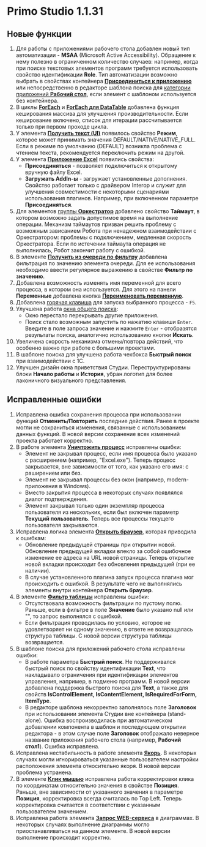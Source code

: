 # Primo Studio 1.1.31

## Новые функции

1. Для работы с приложениями рабочего стола добавлен новый тип автоматизации - **MSAA** (Microsoft Active Accessibility). Обращение к нему полезно в ограниченном количество случаев: например, когда при поиске текстовых элементов программ требуется использовать свойство идентификации **Role**. Тип автоматизации возможно выбрать в свойствах контейнера [**Присоединиться к приложению**](https://docs.primo-rpa.ru/primo-rpa/g_elements/osnovnye-elementy/els_desktop/el_desktop_attach) или непосредственно в редакторе шаблона поиска для [категории приложений **Рабочий стол**](https://docs.primo-rpa.ru/primo-rpa/primo-studio/process/searchpatterns/apps-categories#rabochii-stol), если элемент с шаблоном используется без контейнера. 
1.  В циклы [**ForEach**](https://docs.primo-rpa.ru/primo-rpa/g_elements/osnovnye-elementy/els_logic/el_logic_foreach) и [**ForEach для DataTable**](https://docs.primo-rpa.ru/primo-rpa/g_elements/osnovnye-elementy/els_logic/el_logic_foreachrowdatatable) добавлена функция кеширования массива для улучшения производительности. Если кеширование включено, список для итерации рассчитывается только при первом проходе цикла.
1. У элемента [**Получить текст (UI)**](https://docs.primo-rpa.ru/primo-rpa/g_elements/osnovnye-elementy/els_uiinteraction/el_gettext) появилось свойство **Режим**, которое может принимать значения DEFAULT/NATIVE/NATIVE_FULL. Если в режиме по умолчанию (DEFAULT) возникла проблема с чтением текста, рекомендуется переключить режим на другой.
1. У элемента [**Приложение Excel**](https://docs.primo-rpa.ru/primo-rpa/g_elements/osnovnye-elementy/prilozhenie-excel/el_excel_app) появились свойства:
   * **Присоединяться** - позволяет подключиться к открытому вручную файлу Excel.
   * **Загружать AddIn-ы** - загружает установленные дополнения. Свойство работает только с драйвером Interop и служит для улучшения совместимости с некоторыми сценариями использования плагинов. Например, при включенном параметре **Присоединяться**.
1. Для элементов [группы **Оркестратор**](https://docs.primo-rpa.ru/primo-rpa/g_elements/osnovnye-elementy/orkestrator) добавлено свойство **Таймаут**, в котором возможно задать допустимое время на выполнение операции. Механизм таймаутов призван решить проблему с возможным зависанием Робота при ненадежном взаимодействии с Оркестратором: проблемы с подключением, медленная скорость Оркестратора. Если по истечении таймаута операция не выполнилась, Робот закончит работу с ошибкой.
1. В элементе [**Получить из очереди по фильтру**](https://docs.primo-rpa.ru/primo-rpa/g_elements/osnovnye-elementy/orkestrator/els_queues/peekqueuefilter) добавлена фильтрация по значению элемента очереди. Для ее использования необходимо ввести регулярное выражению в свойстве **Фильтр по значению**. 
1. Добавлена возможность изменять имя переменной для всего процесса, в котором она используется. Для этого на панели **Переменные** добавлена кнопка [**Переименовать переменную**](https://docs.primo-rpa.ru/primo-rpa/primo-studio/process/variables). 
1. Добавлена [горячая клавиша](https://docs.primo-rpa.ru/primo-rpa/primo-studio/hotkeys) для запуска выбранного процесса - `F5`.
1. Улучшена работа [окна общего поиска](https://docs.primo-rpa.ru/primo-rpa/primo-studio/projects/search):
   * Окно перестало перекрывать другие приложения.  
   * Поиск стало возможным запустить по нажатию клавиши `Enter`. Введите в поле запроса значение и нажмите `Enter` - отобразятся результаты поиска, аналогично использованию кнопки **Искать**. 
1. Увеличена скорость механизма отмены/повтора действий, что особенно важно при работе с большими проектами. 
1. В шаблоне поиска для улучшена работа чекбокса **Быстрый поиск** при взаимодействии с 1С. 
1. Улучшен дизайн окна приветствия Студии. Переструктурированы блоки **Начало работы** и **История**, убран логотип для более лаконичного визуального представления.


## Исправленные ошибки

1. Исправлена ошибка сохранения процесса при использовании функций **Отменить/Повторить** последние действия. Ранее в проекте могли не сохраниться изменения, связанные с использованием данных функций. В новой версии сохранение всех изменений проекта работает корректно.
1. В работе элемента [**Уничтожить процесс**](https://docs.primo-rpa.ru/primo-rpa/g_elements/osnovnye-elementy/els_desktop/el_desktop_kill) исправлены ошибки:
   * Элемент не закрывал процесс, если имя процесса было указано с расширением (например, "Excel.exe"). Теперь процесс закрывается, вне зависимости от того, как указано его имя: с раширением или без.
   * Элемент не закрывал процессы без окон (например, modern-приложения в Windows). 
   * Вместо закрытия процесса в некоторых случаях появлялся диалог подтверждения. 
   * Элемент закрывал только один экземпляр процесса пользователя из нескольких, если был включен параметр **Текущий пользователь**. Теперь все процессы текущего пользователя закрываются. 
1. Исправлена логика элемента [**Открыть браузер**](https://docs.primo-rpa.ru/primo-rpa/g_elements/osnovnye-elementy/els_browser/el_browser_open), которая приводила к ошибкам: 
   * Обновление предыдущей страницы при открытии новой. Обновление предыдущей вкладки влекло за собой ошибочное изменение ее адреса на URL новой страницы. Теперь открытие новой вкладки происходит без обновления предыдущей (при ее наличии).
   * В случае установленного плагина запуск процесса плагина мог происходить с ошибкой. В результате чего не выполнялись элементы внутри контейнера **Открыть браузер**. 
1. В элементе [**Фильтр таблицы**](https://docs.primo-rpa.ru/primo-rpa/g_elements/osnovnye-elementy/els_coll/el_coll_filtertable) исправлены ошибки:
   * Отсутствовала возможность фильтрации по пустому полю. Раньше, если в фильтре в поле **Значение** было указано null или "", то запрос выполнялся с ошибкой. 
   * Если фильтрация проводилась по условию, которое не удовлетворяет ни одному значению, в ответе не возвращалась структура таблицы. С новой версии структура таблицы возвращается.
1. В шаблоне поиска для приложений рабочего стола исправлены ошибки:
   * В работе параметра **Быстрый поиск**. Не поддерживался быстрый поиск по свойству идентификации **Text**, что накладывало ограничения при идентификации элементов управления, например, в подменю программ. В новой версии добавлена поддержка быстрого поиска для **Text**, а также для свойств **IsControlElement, IsContentElement, IsRequiredForForm, ItemType**. 
   * В редакторе шаблона некорректно заполнялось поле **Заголовок** при использовании элемента Студии вне контейнера (stand-alone). Ошибка воспроизводилась при автоматическом добавлении компонента в шаблон и последующем открытии редактора - в этом случае поле **Заголовок** отображало неверное название приложения рабочего стола (например, **Рабочий стол1**). Ошибка исправлена.
1. Исправлена нестабильность в работе элемента [**Якорь**](https://docs.primo-rpa.ru/primo-rpa/g_elements/osnovnye-elementy/els_uiinteraction/el_anchor). В некоторых случаях могли игнорироваться указанные пользователем настройки расположения элемента относительно якоря. В новой версии проблема устранена.
1. В элементе [**Клик мышью**](https://docs.primo-rpa.ru/primo-rpa/g_elements/osnovnye-elementy/els_uiinteraction/el_click) исправлена работа корректировки клика по координатам относительно значения в свойстве **Позиция**. Раньше, вне зависимости от указанного значения в параметре **Позиция**, корректировка всегда считалась по Top Left. Теперь корректировка считается в соответствии с указанным пользователем значением.  
1. Исправлена работа элемента [**Запрос WEB-сервиса**](https://docs.primo-rpa.ru/primo-rpa/g_elements/osnovnye-elementy/els_network/el_webrequest) в диаграммах. В некоторых случаях выполнение диаграммы могло приостанавливаться на данном элементе. В новой версии выполнение происходит корректно.


